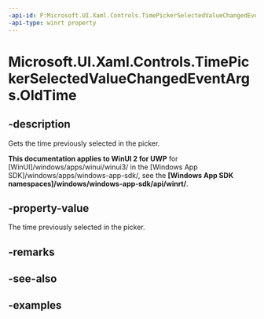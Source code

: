 ```yaml
---
-api-id: P:Microsoft.UI.Xaml.Controls.TimePickerSelectedValueChangedEventArgs.OldTime
-api-type: winrt property
---
```


<!-- Property syntax.
public IReference<TimeSpan> OldTime { get; }
-->

# Microsoft.UI.Xaml.Controls.TimePickerSelectedValueChangedEventArgs.OldTime

## -description

Gets the time previously selected in the picker.

**This documentation applies to WinUI 2 for UWP** for [WinUI]/windows/apps/winui/winui3/ in the [Windows App SDK]/windows/apps/windows-app-sdk/, see the **[Windows App SDK namespaces]/windows/windows-app-sdk/api/winrt/**.

## -property-value

The time previously selected in the picker.

## -remarks

## -see-also

## -examples

